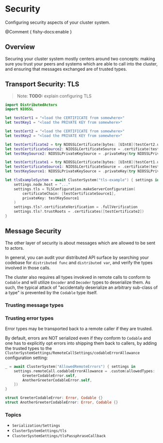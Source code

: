 # Security

Configuring security aspects of your cluster system.

@Comment {
    fishy-docs:enable
}

## Overview

Securing your cluster system mostly centers around two concepts: making sure you trust your peers and systems which are able to call into the cluster,
and ensuring that messages exchanged are of trusted types.

## Transport Security: TLS

> Note: **TODO:** explain configuring TLS

```swift
import DistributedActors
import NIOSSL
```

```swift
let testCert1 = "<load the CERTIFICATE from somewhere>"
let testKey1 = "<load the PRIVATE KEY from somewhere>"

let testCert2 = "<load the CERTIFICATE from somewhere>"
let testKey2 = "<load the PRIVATE KEY from somewhere>"

let testCertificate2 = try NIOSSLCertificate(bytes: [UInt8](testCert2.utf8), format: .pem)
let testCertificateSource2: NIOSSLCertificateSource = .certificate(testCertificate2)
let testKeySource2: NIOSSLPrivateKeySource = .privateKey(try NIOSSLPrivateKey(bytes: [UInt8](testKey2.utf8), format: .pem))
```

```swift
let testCertificate1 = try NIOSSLCertificate(bytes: [UInt8](testCert1.utf8), format: .pem)
let testCertificateSource1: NIOSSLCertificateSource = .certificate(testCertificate1)
let testKeySource1: NIOSSLPrivateKeySource = .privateKey(try NIOSSLPrivateKey(bytes: [UInt8](testKey1.utf8), format: .pem))

let tlsExampleSystem = await ClusterSystem("tls-example") { settings in
    settings.node.host = "..."
    settings.tls = TLSConfiguration.makeServerConfiguration(
        certificateChain: [testCertificateSource1],
        privateKey: testKeySource1
    )
    settings.tls?.certificateVerification = .fullVerification
    settings.tls?.trustRoots = .certificates([testCertificate2])
}
```

## Message Security

The other layer of security is about messages which are allowed to be sent to actors.

In general, you can audit your distributed API surface by searching your codebase for `distributed func` and `distributed var`, and verify the types involved in those calls.

The cluster also requires all types invokved in remote calls to conform to `Codable` and will utilize `Encoder` and `Decoder` types to deserialize them. As such, the typical attack of "accidentally deserialize an arbitrary sub-class of a type" is prevented by the `Codable` type itself.

### Trusting message types


### Trusting error types

Error types may be transported back to a remote caller if they are trusted.

By default, errors are NOT serialized even if they conform to `Codable` and one has to explicitly opt errors into shipping them back to callers, by adding the trusted types to the ``ClusterSystemSettings/RemoteCallSettings/codableErrorAllowance`` configuration setting:

```swift
_ = await ClusterSystem("AllowedRemoteErrors") { settings in 
    settings.remoteCall.codableErrorAllowance = .custom(allowedTypes: [
        GreeterCodableError.self, 
        AnotherGreeterCodableError.self,
    ])
}

struct GreeterCodableError: Error, Codable {}
struct AnotherGreeterCodableError: Error, Codable {}
```


### Topics

- ``Serialization/Settings``
- ``ClusterSystemSettings/tls``
- ``ClusterSystemSettings/tlsPassphraseCallback``
